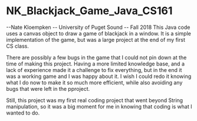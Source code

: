 # NK_Blackjack_Game_Java_CS161
--Nate Kloempken -- University of Puget Sound -- Fall 2018
This Java code uses a canvas object to draw a game of blackjack in a window. It is a simple implementation of the game, but was a large project at the end of my first CS class.

There are possibly a few bugs in the game that I could not pin down at the time of making this project.  Having a more limited knowledge base, and a lack of experience made
it a challenge to fix everything, but in the end it was a working game and I was happy about it.  I wish I could redo it knowing what I do now to make it so much more efficient, while
also avoiding any bugs that were left in the pproject.  

Still, this project was my first real coding project that went beyond String manipulation, so it was a big moment for me in knowing that coding is what I wanted to do.
